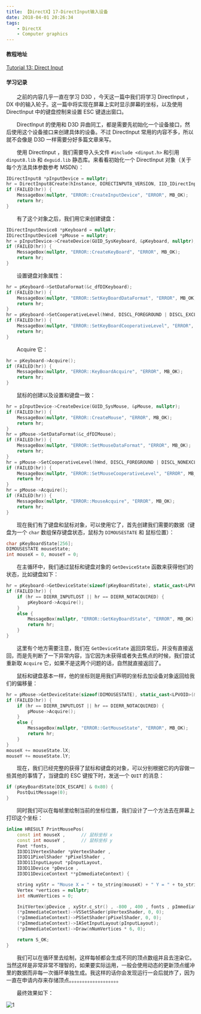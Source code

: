```yaml
---
title: 【DirectX】17-DirectInput输入设备
date: 2018-04-01 20:26:34
tags: 
	- DirectX
	- Computer graphics
---
```


#### 教程地址

[Tutorial 13: Direct Input](http://www.rastertek.com/dx11tut13.html)

#### 学习记录

&emsp;&emsp;之前的内容几乎一直在学习 D3D ，今天这一篇中我们将学习 DirectInput ，DX 中的输入轮子。这一篇中将实现在屏幕上实时显示屏幕的坐标，以及使用 DirectInput 中的键盘控制来设置 ESC 键退出窗口。

<!--more-->

&emsp;&emsp;DirectInput 的使用和 D3D 异曲同工，都是需要先初始化一个设备接口，然后使用这个设备接口来创建具体的设备。不过 DirectInput 常用的内容不多，所以就不会像是 D3D 一样需要分好多篇文章来写。

&emsp;&emsp;使用 DirectInput ，我们需要导入头文件 `#include <dinput.h>` 和引用 `dinput8.lib` 和 `dxguid.lib` 静态库。来看看初始化一个 DirectInput 对象（关于每个方法具体参数参考 MSDN）：

```c++
IDirectInput8 *pInputDevice = nullptr;
hr = DirectInput8Create(hInstance, DIRECTINPUT8_VERSION, IID_IDirectInput8, reinterpret_cast<LPVOID*>(&pInputDevice), nullptr);
if (FAILED(hr)) {
	MessageBox(nullptr, "ERROR::CreateInputDevice", "ERROR", MB_OK);
	return hr;
}
```

&emsp;&emsp;有了这个对象之后，我们用它来创建键盘：

```c++
IDirectInputDevice8 *pKeyboard = nullptr;
IDirectInputDevice8 *pMouse = nullptr;
hr = pInputDevice->CreateDevice(GUID_SysKeyboard, &pKeyboard, nullptr);
if (FAILED(hr)) {
	MessageBox(nullptr, "ERROR::CreateKeyBoard", "ERROR", MB_OK);
	return hr;
}
```

&emsp;&emsp;设置键盘对象属性：

```c++
hr = pKeyboard->SetDataFormat(&c_dfDIKeyboard);
if (FAILED(hr)) {
	MessageBox(nullptr, "ERROR::SetKeyBoardDataFormat", "ERROR", MB_OK);
	return hr;
}
hr = pKeyboard->SetCooperativeLevel(hWnd, DISCL_FOREGROUND | DISCL_EXCLUSIVE);	//设置为独占
if (FAILED(hr)) {
	MessageBox(nullptr, "ERROR::SetKeyBoardCooperativeLevel", "ERROR", MB_OK);
	return hr;
}
```

&emsp;&emsp;Acquire 它：

```c++
hr = pKeyboard->Acquire();
if (FAILED(hr)) {
	MessageBox(nullptr, "ERROR::KeyBoardAcquire", "ERROR", MB_OK);
	return hr;
}
```

&emsp;&emsp;鼠标的创建以及设置和键盘一致：

```c++
hr = pInputDevice->CreateDevice(GUID_SysMouse, &pMouse, nullptr);
if (FAILED(hr)) {
	MessageBox(nullptr, "ERROR::CreateMouse", "ERROR", MB_OK);
	return hr;
}
hr = pMouse->SetDataFormat(&c_dfDIMouse);
if (FAILED(hr)) {
	MessageBox(nullptr, "ERROR::SetMouseDataFormat", "ERROR", MB_OK);
	return hr;
}
hr = pMouse->SetCooperativeLevel(hWnd, DISCL_FOREGROUND | DISCL_NONEXCLUSIVE);
if (FAILED(hr)) {
	MessageBox(nullptr, "ERROR::SetMouseCooperativeLevel", "ERROR", MB_OK);
	return hr;
}
hr = pMouse->Acquire();
if (FAILED(hr)) {
	MessageBox(nullptr, "ERROR::MouseAcquire", "ERROR", MB_OK);
	return hr;
}
```

&emsp;&emsp;现在我们有了键盘和鼠标对象，可以使用它了，首先创建我们需要的数据（键盘为一个 `char` 数组保存键盘状态，鼠标为 `DIMOUSESTATE` 和 鼠标位置）：

```c++
char pKeyBoardState[256];
DIMOUSESTATE mouseState;
int mouseX = 0, mouseY = 0;	
```

&emsp;&emsp;在主循环中，我们通过鼠标和键盘对象的 `GetDeviceState` 函数来获得他们的状态，比如键盘如下：

```c++
hr = pKeyboard->GetDeviceState(sizeof(pKeyBoardState), static_cast<LPVOID>(&pKeyBoardState));
if (FAILED(hr)) {
	if (hr == DIERR_INPUTLOST || hr == DIERR_NOTACQUIRED) {
		pKeyboard->Acquire();
	}
	else {
		MessageBox(nullptr, "ERROR::GetKeyBoardState", "ERROR", MB_OK);
		return hr;
	}
}
```

&emsp;&emsp;这里有个地方需要注意，我们在 `GetDeviceState` 返回异常后，并没有直接返回，而是先判断了一下异常内容，当它因为未获得或者失去焦点的时候，我们尝试重新取 `Acquire` 它，如果不是这两个问题的话，自然就直接返回了。

&emsp;&emsp;鼠标和键盘基本一样，他的坐标则是用我们声明的坐标去加设备对象返回给我们的偏移量：

```c++
hr = pMouse->GetDeviceState(sizeof(DIMOUSESTATE), static_cast<LPVOID>(&mouseState));
if (FAILED(hr)) {
	if (hr == DIERR_INPUTLOST || hr == DIERR_NOTACQUIRED) {
		pMouse->Acquire();
	}
	else {
		MessageBox(nullptr, "ERROR::GetMouseState", "ERROR", MB_OK);
		return hr;
	}
}
mouseX += mouseState.lX;
mouseY += mouseState.lY;
```

&emsp;&emsp;现在，我们已经完整的获得了鼠标和键盘的对象，可以分别根据它的内容做一些其他的事情了，当键盘的 ESC 键按下时，发送一个 `QUIT` 的消息：

```c++
if (pKeyBoardState[DIK_ESCAPE] & 0x80) {
	PostQuitMessage(0);
}
```

&emsp;&emsp;同时我们可以在每帧里绘制当前的坐标位置，我们设计了一个方法去在屏幕上打印这个坐标：

```c++
inline HRESULT PrintMousePos(
	const int mouseX ,		// 鼠标坐标 x
	const int mouseY , 		// 鼠标坐标 y
	Font *fonts,
	ID3D11VertexShader *pVertexShader , 
	ID3D11PixelShader *pPixelShader , 
	ID3D11InputLayout *pInputLayout,
	ID3D11Device *pDevice , 
	ID3D11DeviceContext **pImmediateContext) {

	string xyStr = "Mouse X = " + to_string(mouseX) + " Y = " + to_string(mouseY);
	Vertex *vertices = nullptr;
	int nNumVertices = 0;

	InitVertex(pDevice , xyStr.c_str() , -800 , 400 , fonts , pImmediateContext , &nNumVertices , &vertices);
	(*pImmediateContext)->VSSetShader(pVertexShader, 0, 0);
	(*pImmediateContext)->PSSetShader(pPixelShader, 0, 0);
	(*pImmediateContext)->IASetInputLayout(pInputLayout);
	(*pImmediateContext)->Draw(nNumVertices * 6, 0);

	return S_OK;
}
```

&emsp;&emsp;我们可以在循环里去绘制，这样每帧都会生成不同的顶点数组并且去渲染它。当然这样是非常非常不理智的，如果要实际运用，一般会使用动态的更新顶点缓冲里的数据而非每一次循环单独生成。我这样的话你会发现运行一会后就炸了，因为一直在申请内存来存储顶点。。。。。。。。。。。。。。。。。。。

&emsp;&emsp;最终效果如下：

![1](https://image.ibb.co/c0Akpn/image.png)